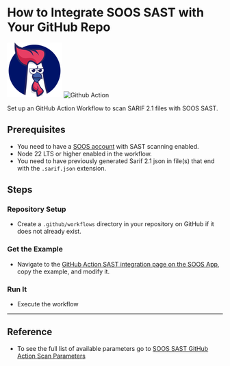 # How to Integrate SOOS SAST with Your GitHub Repo

<div>
<img src="../assets/img/SOOS-Icon.png" alt="SOOS" width="128" height="128">
<img src="../assets/img/github-action.png" alt="Github Action" width="128" height="128">
</div>

Set up an GitHub Action Workflow to scan SARIF 2.1 files with SOOS SAST.

## Prerequisites

- You need to have a [SOOS account](https://app.soos.io/register) with SAST scanning enabled.
- Node 22 LTS or higher enabled in the workflow.
- You need to have previously generated Sarif 2.1 json in file(s) that end with the `.sarif.json` extension.

## Steps

### **Repository Setup**
* Create a `.github/workflows` directory in your repository on GitHub if it does not already exist.

### **Get the Example**

* Navigate to the [GitHub Action SAST integration page on the SOOS App](https://app.soos.io/integrate/sast?id=github-action), copy the example, and modify it.

### **Run It**

* Execute the workflow

---

## Reference
* To see the full list of available parameters go to [SOOS SAST GitHub Action Scan Parameters](https://github.com/soos-io/soos-sast-github-action)
